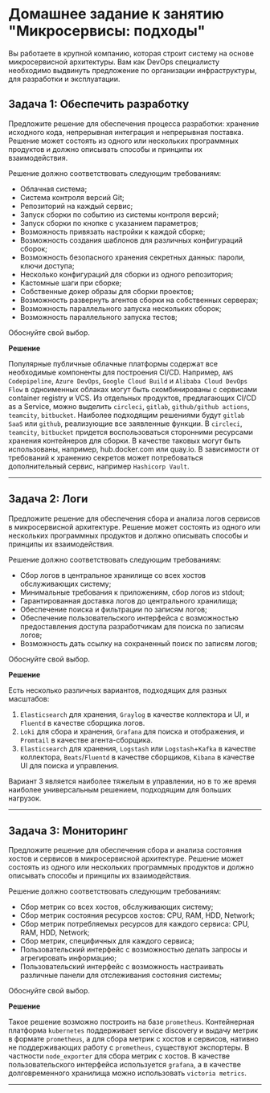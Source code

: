# Домашнее задание к занятию "Микросервисы: подходы"

Вы работаете в крупной компанию, которая строит систему на основе микросервисной архитектуры.
Вам как DevOps специалисту необходимо выдвинуть предложение по организации инфраструктуры, для разработки и эксплуатации.


## Задача 1: Обеспечить разработку

Предложите решение для обеспечения процесса разработки: хранение исходного кода, непрерывная интеграция и непрерывная поставка. 
Решение может состоять из одного или нескольких программных продуктов и должно описывать способы и принципы их взаимодействия.

Решение должно соответствовать следующим требованиям:
- Облачная система;
- Система контроля версий Git;
- Репозиторий на каждый сервис;
- Запуск сборки по событию из системы контроля версий;
- Запуск сборки по кнопке с указанием параметров;
- Возможность привязать настройки к каждой сборке;
- Возможность создания шаблонов для различных конфигураций сборок;
- Возможность безопасного хранения секретных данных: пароли, ключи доступа;
- Несколько конфигураций для сборки из одного репозитория;
- Кастомные шаги при сборке;
- Собственные докер образы для сборки проектов;
- Возможность развернуть агентов сборки на собственных серверах;
- Возможность параллельного запуска нескольких сборок;
- Возможность параллельного запуска тестов;

Обоснуйте свой выбор.

**Решение**

Популярные публичные облачные платформы содержат все необходимые компоненты для построения CI/CD. Например, `AWS Codepipeline`, `Azure DevOps`, `Google Cloud Build` и `Alibaba Cloud DevOps Flow` в одноименных облаках могут быть скомбинированы с сервисами container registry и VCS.
Из отдельных продуктов, предлагающих CI/CD as a Service, можно выделить `circleci`, `gitlab`, `github/github actions`, `teamcity`, `bitbucket`.
Наиболее подходящим решениями будут `gitlab SaaS` или `github`, реализующие все заявленные функции.
В `circleci`, `teamcity`, `bitbucket` придется воспользоваться сторонними ресурсами хранения контейнеров для сборки. В качестве таковых могут быть использованы, например, hub.docker.com или quay.io.
В зависимости от требований к хранению секретов может потребоваться дополнительный сервис, например `Hashicorp Vault`.

---

## Задача 2: Логи

Предложите решение для обеспечения сбора и анализа логов сервисов в микросервисной архитектуре.
Решение может состоять из одного или нескольких программных продуктов и должно описывать способы и принципы их взаимодействия.

Решение должно соответствовать следующим требованиям:
- Сбор логов в центральное хранилище со всех хостов обслуживающих систему;
- Минимальные требования к приложениям, сбор логов из stdout;
- Гарантированная доставка логов до центрального хранилища;
- Обеспечение поиска и фильтрации по записям логов;
- Обеспечение пользовательского интерфейса с возможностью предоставления доступа разработчикам для поиска по записям логов;
- Возможность дать ссылку на сохраненный поиск по записям логов;

Обоснуйте свой выбор.

**Решение**

Есть несколько различных вариантов, подходящих для разных масштабов:
1. `Elasticsearch` для хранения, `Graylog` в качестве коллектора и UI, и `Fluentd` в качестве сборщика логов.
2. `Loki` для сбора и хранения, `Grafana` для поиска и отображения, и `Promtail` в качестве агента-сборщика.
3. `Elasticsearch` для хранения, `Logstash` или `Logstash`+`Kafka` в качестве коллектора, `Beats`/`Fluentd` в качестве сборщиков, `Kibana` в качестве UI для поиска и управления.

Вариант 3 является наиболее тяжелым в управлении, но в то же время наиболее универсальным решением, подходящим для больших нагрузок.

---

## Задача 3: Мониторинг

Предложите решение для обеспечения сбора и анализа состояния хостов и сервисов в микросервисной архитектуре.
Решение может состоять из одного или нескольких программных продуктов и должно описывать способы и принципы их взаимодействия.

Решение должно соответствовать следующим требованиям:
- Сбор метрик со всех хостов, обслуживающих систему;
- Сбор метрик состояния ресурсов хостов: CPU, RAM, HDD, Network;
- Сбор метрик потребляемых ресурсов для каждого сервиса: CPU, RAM, HDD, Network;
- Сбор метрик, специфичных для каждого сервиса;
- Пользовательский интерфейс с возможностью делать запросы и агрегировать информацию;
- Пользовательский интерфейс с возможность настраивать различные панели для отслеживания состояния системы;

Обоснуйте свой выбор.

**Решение**

Такое решение возможно построить на базе `prometheus`. Контейнерная платформа `kubernetes` поддерживает service discovery и выдачу метрик в формате `prometheus`, а для сбора метрик с хостов и сервисов, нативно не поддерживающих работу с `prometheus`, существуют экспортеры. В частности `node_exporter` для сбора метрик с хостов.
В качестве пользовательского интерфейса используется `grafana`, а в качестве долговременного хранилища можно использовать `victoria metrics`.

---